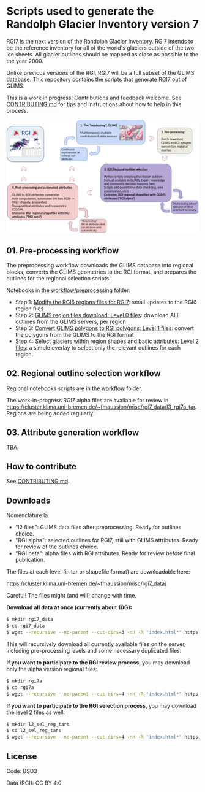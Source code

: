 # Scripts used to generate the Randolph Glacier Inventory version 7

RGI7 is the next version of the Randolph Glacier Inventory. RGI7 intends to be the reference inventory for all of the world's glaciers outside of the two ice sheets. All glacier outlines should be mapped as close as possible to the the year 2000. 

Unlike previous versions of the RGI, RGI7 will be a full subset of the GLIMS database. This repository contains the scripts that generate RGI7 out of GLIMS. 

This is a work in progress! Contributions and feedback welcome. See [CONTRIBUTING.md](CONTRIBUTING.md) for tips and instructions about how to help in this process.

![RGI Workflow](img/workflow_rgi.png)

## 01. Pre-processing workflow

The preprocessing workflow downloads the GLIMS database into regional blocks, converts the GLIMS geometries to the RGI format, 
and prepares the outlines for the regional selection scripts.

Notebooks in the [workflow/preprocessing](workflow/preprocessing) folder:

- Step 1: [Modify the RGI6 regions files for RGI7](workflow/preprocessing/01_rgi7_reg_files.ipynb): small updates to the RGI6 region files
- Step 2: [GLIMS region files download: Level 0 files](workflow/preprocessing/02_l0_download_from_glims.ipynb): download ALL outlines from the GLIMS servers, per region
- Step 3: [Convert GLIMS polygons to RGI polygons: Level 1 files](workflow/preprocessing/03_l1_interiors.ipynb): convert the polygons from the GLIMS to the RGI format
- Step 4: [Select glaciers within region shapes and basic attributes: Level 2 files](workflow/preprocessing/04_l2_select_and_zip.ipynb): a simple overlay to select only the relevant outlines for each region.

## 02. Regional outline selection workflow

Regional notebooks scripts are in the [workflow](workflow) folder.

The work-in-progress RGI7 alpha files are available for review in https://cluster.klima.uni-bremen.de/~fmaussion/misc/rgi7_data/l3_rgi7a_tar. Regions are being added regularly!

## 03. Attribute generation workflow

TBA.

## How to contribute

See [CONTRIBUTING.md](CONTRIBUTING.md).


## Downloads

Nomenclature:la
- "l2 files": GLIMS data files after preprocessing. Ready for outlines choice.
- "RGI alpha": selected outlines for RGI7, still with GLIMS attributes. Ready for review of the outlines choice.
- "RGI beta": alpha files with RGI attributes. Ready for review before final publication.

The files at each level (in tar or shapefile format) are downloadable here:

https://cluster.klima.uni-bremen.de/~fmaussion/misc/rgi7_data/

Careful! The files might (and will) change with time.

**Download all data at once (currently about 10G):**

```bash
$ mkdir rgi7_data
$ cd rgi7_data
$ wget --recursive --no-parent --cut-dirs=3 -nH -R "index.html*" https://cluster.klima.uni-bremen.de/~fmaussion/misc/rgi7_data/
```

This will recursively download all currently available files on the server, including pre-processing levels and some necessary duplicated files. 

**If you want to participate to the RGI review process**, you may download only the alpha version regional files:

```bash
$ mkdir rgi7a
$ cd rgi7a
$ wget --recursive --no-parent --cut-dirs=4 -nH -R "index.html*" https://cluster.klima.uni-bremen.de/~fmaussion/misc/rgi7_data/l3_rgi7a/
```

**If you want to participate to the RGI selection process**, you may download the level 2 files as well:

```bash
$ mkdir l2_sel_reg_tars
$ cd l2_sel_reg_tars
$ wget --recursive --no-parent --cut-dirs=4 -nH -R "index.html*" https://cluster.klima.uni-bremen.de/~fmaussion/misc/rgi7_data/l2_sel_reg_tars/
```

## License

Code: BSD3

Data (RGI): CC BY 4.0
